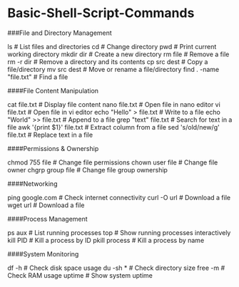 # Basic-Shell-Script-Commands

###File and Directory Management

ls          # List files and directories
cd          # Change directory
pwd         # Print current working directory
mkdir dir   # Create a new directory
rm file     # Remove a file
rm -r dir   # Remove a directory and its contents
cp src dest # Copy a file/directory
mv src dest # Move or rename a file/directory
find . -name "file.txt"  # Find a file



####File Content Manipulation

cat file.txt       # Display file content
nano file.txt      # Open file in nano editor
vi file.txt        # Open file in vi editor
echo "Hello" > file.txt  # Write to a file
echo "World" >> file.txt # Append to a file
grep "text" file.txt  # Search for text in a file
awk '{print $1}' file.txt  # Extract column from a file
sed 's/old/new/g' file.txt  # Replace text in a file


####Permissions & Ownership


chmod 755 file     # Change file permissions
chown user file    # Change file owner
chgrp group file   # Change file group ownership



####Networking

ping google.com        # Check internet connectivity
curl -O url           # Download a file
wget url              # Download a file


####Process Management

ps aux           # List running processes
top              # Show running processes interactively
kill PID         # Kill a process by ID
pkill process    # Kill a process by name


####System Monitoring

df -h           # Check disk space usage
du -sh *        # Check directory size
free -m         # Check RAM usage
uptime          # Show system uptime










